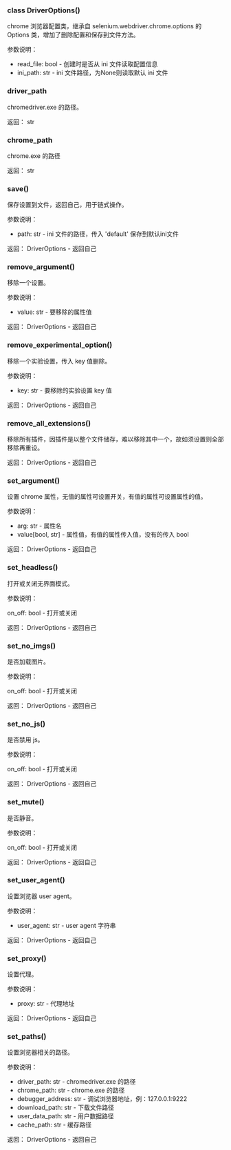### class DriverOptions()

chrome 浏览器配置类，继承自 selenium.webdriver.chrome.options 的 Options 类，增加了删除配置和保存到文件方法。

参数说明：

- read_file: bool - 创建时是否从 ini 文件读取配置信息
- ini_path:  str - ini 文件路径，为None则读取默认 ini 文件

### driver_path

chromedriver.exe 的路径。

返回： str

### chrome_path

chrome.exe 的路径

返回： str

### save()

保存设置到文件，返回自己，用于链式操作。

参数说明：

- path: str - ini 文件的路径，传入 'default' 保存到默认ini文件

返回： DriverOptions - 返回自己

### remove_argument()

移除一个设置。

参数说明：

- value: str - 要移除的属性值

返回： DriverOptions - 返回自己

### remove_experimental_option()

移除一个实验设置，传入 key 值删除。

参数说明：

- key: str - 要移除的实验设置 key 值

返回： DriverOptions - 返回自己

### remove_all_extensions()

移除所有插件，因插件是以整个文件储存，难以移除其中一个，故如须设置则全部移除再重设。

返回： DriverOptions - 返回自己

### set_argument()

设置 chrome 属性，无值的属性可设置开关，有值的属性可设置属性的值。

参数说明：

- arg: str - 属性名
- value[bool, str]  - 属性值，有值的属性传入值，没有的传入 bool

返回： DriverOptions - 返回自己

### set_headless()

打开或关闭无界面模式。

参数说明：

on_off: bool - 打开或关闭

返回： DriverOptions - 返回自己

### set_no_imgs()

是否加载图片。

参数说明：

on_off: bool - 打开或关闭

返回： DriverOptions - 返回自己

### set_no_js()

是否禁用 js。

参数说明：

on_off: bool - 打开或关闭

返回： DriverOptions - 返回自己

### set_mute()

是否静音。

参数说明：

on_off: bool - 打开或关闭

返回： DriverOptions - 返回自己

### set_user_agent()

设置浏览器 user agent。

参数说明：

- user_agent: str - user agent 字符串

返回： DriverOptions - 返回自己

### set_proxy()

设置代理。

参数说明：

- proxy: str - 代理地址

返回： DriverOptions - 返回自己

### set_paths()

设置浏览器相关的路径。

参数说明：

- driver_path: str - chromedriver.exe 的路径
- chrome_path: str - chrome.exe 的路径
- debugger_address: str - 调试浏览器地址，例：127.0.0.1:9222
- download_path: str - 下载文件路径
- user_data_path: str - 用户数据路径
- cache_path: str - 缓存路径

返回： DriverOptions - 返回自己